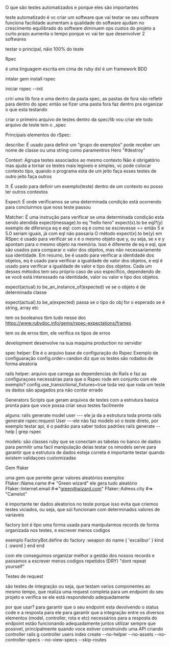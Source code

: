 O que são testes automatizados e porque eles são importantes

teste automatizado é vc criar um software  que vai testar se seu software funciona
facilidade
aumentam a qualidade do software 
ajudam no crescimento equilibrado do software
diminuem ops custos do projeto
a curto prazo aumenta o tempo porque vc vai ter que desenvolver 2 softwares

testar o principal, nãio 100% do teste

Rpec

é uma linguagem escrita em cima de ruby dsl
é um framework BDD

intalar
gem install rspec

iniciar 
rspec --init

criri uma lib fora e uma dentro da pasta spec, as pastas de fora vão refletir para dentro do spec então se fizer uma pasta fora faz dentro pra organizar o que esta testando

criar o primeiro arquivo de testes dentro da spec/lib vou criar ele
todo arquivo de teste tem o _spec


Principais elementos do rSpec:

describe:
É usado para definir um "grupo de exemplos"
pode receber um nome de classe ou uma string como paramentros
Hero
"#destroy"

Context:
Agrupa testes associados ao mesmo contexto
Não é obrigatório mas ajuda a tornar os testes mais legiveis e simples, vc pode colocar contexto tipo, quando o programa esta de um jeito faça esses testes de outro jeito faça outros

It:
É usado para definir um exemplo(teste)
dentro de um contexto eu posso ter outros contextos

Expect:
É onde verificamos se uma determinada condição está ocorrendo para concluirmos que noss teste passou

Matcher:
É uma instrução para verificar se uma determinada condição esta sendo atendida
expect(message).to eq "hello hero"
expect(x).to be eql?(y)
exemplo de diferença eq e eql: com eq é como se escrevesse == então 5 e 5.0 seriam iguais, já com eql não passaria
O método expect(x).to be(y) em RSpec é usado para verificar se x é o mesmo objeto que y, ou seja, se x e y apontam para o mesmo objeto na memória. Isso é diferente de eq e eql, que são usados para comparar o valor dos objetos, mas não necessariamente sua identidade.
Em resumo, be é usado para verificar a identidade dos objetos, eq é usado para verificar a igualdade de valor dos objetos, e eql é usado para verificar a igualdade de valor e tipo dos objetos. Cada um desses métodos tem seu próprio caso de uso específico, dependendo de se você está interessado na identidade, valor ou valor e tipo dos objetos.

expect(actual).to be_an_instance_of(expected) ve se o objeto é de determinada classe

expect(actual).to be_a(expected) passa se o tipo do obj for o esperado se é string, array etc

tem os booleanos tbm
tudo nesse doc https://www.rubydoc.info/gems/rspec-expectations/frames

tem os de erros tbm, ele verifica os tipos de erros

development desenvolve na sua maquina
production no servidor

spec helper:
Ele é o arquivo base de configuração do Rspec
Exemplo de configuaração
config.order=:randon diz que os testes são rodados de forma aleatoria

rails helper:
arquivo que carrega as dependencias do Rails e faz as configuraçoes necessárias para que o Rspec rode em conjunto com ele
exemplo?
config.use_transictional_fixtures=true toda vez que roda um teste os dados são apagados pra não contar errado

Generators
Scripts que geram arquivos de testes com a estrutura basica pronta para que voce possa criar seus testes facilmente

alguns:
 rails generate model user --- ele ja da a estrutura toda pronta
 rails generate rspec:request User ---ele não faz modelo só o teste direto, por exemplo testar api, é o padrão
 para saber todos padrões
 rails generate --help | grep rspec


models: 
são classes ruby que se conectam as tabelas no banco de dados para permitir uma facil manipulação delas
testar os nmodels serve para garantir que a estrutura de dados esteja correta
é importante testar quando existem validaçoes customizadas

Gem ffaker

uma gem que permite gerar valores aleatórios
exemplos
Ffaker::Name.name #=> "Green wizard" ele gera tudo aleatório
Ffaker::Internet.email #=>"green@wizard.com"
Ffaker::Adress.city #=> "Camelot"

é importante ter dados aleatorios no teste porque isso evita que criemos testes viciados, ou seja, que sói funcionam com determinados valores de variaveis

factory bot
é tipo uma forma usada para manipularmos records de forma organizada nos testes, e escrever menos codigos

exemplo 
FactoryBot.define do
    factory :weapon do
        name { 'excalibur' }
        kind { :sword }
    end
end    

com ele conseguimos organizar melhor a gestão dos nossos records e passamos a escrever menos codigos repetidos (DRY) "dont repeat yourself"

Testes de request

são testes de integração ou seja, que testam varios componentes ao mesmo tempo, que realiza uma request completa para um endpoint do seu projeto e verifica se ele está respondendo adequadamente

por que usar?
para garantir que o seu endpoint esta devolvendo o status code e a resposta para ele
para garantir que a integração entre os diversos elementos (model, controller, rota e etc) necessários para a resposta do endpoint estão funcionando adequadamente juntos
utilizar sempre que possivel, principalmente quando voce estiver construindo uma API
criando controller 
rails g controller users index create --no-helper --no-assets --no-controller-specs --no-view-specs --skip-routes